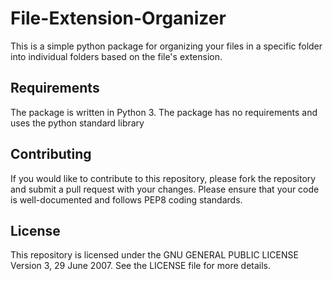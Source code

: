 # File-Extension-Organizer
This is a simple python package for organizing your files in a specific folder into individual folders based on the file's extension. 

## Requirements
The package is written in Python 3.
The package has no requirements and uses the python standard library

<!--
## Usage
To use the scripts, simply download or clone the repository and run the **script.py** using a Python interpreter. The scripts can be run from the command line or from within an IDE such as Jupyter Notebook or PyCharm.

## Scripts
The following is a brief description of each script in this repository:

1. **script.py** - This is a simple python script for organizing your files in a specific folder into individual folders based on the file's extension.
-->
## Contributing
If you would like to contribute to this repository, please fork the repository and submit a pull request with your changes. Please ensure that your code is well-documented and follows PEP8 coding standards.

## License
This repository is licensed under the GNU GENERAL PUBLIC LICENSE Version 3, 29 June 2007. See the LICENSE file for more details.
